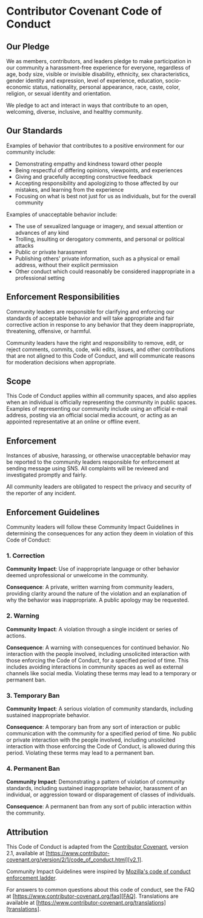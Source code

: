 # Contributor Covenant Code of Conduct

## Our Pledge

We as members, contributors, and leaders pledge to make participation in our community a
harassment-free experience for everyone, regardless of age, body size, visible or invisible
disability, ethnicity, sex characteristics, gender identity and expression, level of experience,
education, socio-economic status, nationality, personal appearance, race, caste, color, religion, or
sexual identity and orientation.

We pledge to act and interact in ways that contribute to an open, welcoming, diverse, inclusive, and
healthy community.

## Our Standards

Examples of behavior that contributes to a positive environment for our community include:

* Demonstrating empathy and kindness toward other people
* Being respectful of differing opinions, viewpoints, and experiences
* Giving and gracefully accepting constructive feedback
* Accepting responsibility and apologizing to those affected by our mistakes, and learning from the
  experience
* Focusing on what is best not just for us as individuals, but for the overall
  community

Examples of unacceptable behavior include:

* The use of sexualized language or imagery, and sexual attention or advances of any kind
* Trolling, insulting or derogatory comments, and personal or political attacks
* Public or private harassment
* Publishing others' private information, such as a physical or email address, without their
  explicit permission
* Other conduct which could reasonably be considered inappropriate in a professional setting

## Enforcement Responsibilities

Community leaders are responsible for clarifying and enforcing our standards of acceptable behavior
and will take appropriate and fair corrective action in response to any behavior that they deem
inappropriate, threatening, offensive, or harmful.

Community leaders have the right and responsibility to remove, edit, or reject comments, commits,
code, wiki edits, issues, and other contributions that are not aligned to this Code of Conduct, and
will communicate reasons for moderation decisions when appropriate.

## Scope

This Code of Conduct applies within all community spaces, and also applies when an individual is
officially representing the community in public spaces. Examples of representing our community
include using an official e-mail address, posting via an official social media account, or acting as
an appointed representative at an online or offline event.

## Enforcement

Instances of abusive, harassing, or otherwise unacceptable behavior may be reported to the community
leaders responsible for enforcement at sending message using SNS. All complaints will be reviewed
and
investigated promptly and fairly.

All community leaders are obligated to respect the privacy and security of the reporter of any
incident.

## Enforcement Guidelines

Community leaders will follow these Community Impact Guidelines in determining the consequences for
any action they deem in violation of this Code of Conduct:

### 1. Correction

**Community Impact**: Use of inappropriate language or other behavior deemed unprofessional or
unwelcome in the community.

**Consequence**: A private, written warning from community leaders, providing clarity around the
nature of the violation and an explanation of why the behavior was inappropriate. A public apology
may be requested.

### 2. Warning

**Community Impact**: A violation through a single incident or series of actions.

**Consequence**: A warning with consequences for continued behavior. No interaction with the people
involved, including unsolicited interaction with those enforcing the Code of Conduct, for a
specified period of time. This includes avoiding interactions in community spaces as well as
external channels like social media. Violating these terms may lead to a temporary or permanent ban.

### 3. Temporary Ban

**Community Impact**: A serious violation of community standards, including sustained inappropriate
behavior.

**Consequence**: A temporary ban from any sort of interaction or public communication with the
community for a specified period of time. No public or private interaction with the people involved,
including unsolicited interaction with those enforcing the Code of Conduct, is allowed during this
period. Violating these terms may lead to a permanent ban.

### 4. Permanent Ban

**Community Impact**: Demonstrating a pattern of violation of community standards, including
sustained inappropriate behavior, harassment of an individual, or aggression toward or disparagement
of classes of individuals.

**Consequence**: A permanent ban from any sort of public interaction within the community.

## Attribution

This Code of Conduct is adapted from the [Contributor Covenant][homepage],
version 2.1, available at
[https://www.contributor-covenant.org/version/2/1/code_of_conduct.html][v2.1].

Community Impact Guidelines were inspired by
[Mozilla's code of conduct enforcement ladder][Mozilla CoC].

For answers to common questions about this code of conduct, see the FAQ at
[https://www.contributor-covenant.org/faq][FAQ]. Translations are available at
[https://www.contributor-covenant.org/translations][translations].

[homepage]: https://www.contributor-covenant.org

[v2.1]: https://www.contributor-covenant.org/version/2/1/code_of_conduct.html

[Mozilla CoC]: https://github.com/mozilla/diversity

[FAQ]: https://www.contributor-covenant.org/faq

[translations]: https://www.contributor-covenant.org/translations
